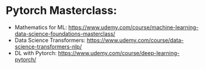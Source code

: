 # Pytorch Masterclass:

- Mathematics for ML: https://www.udemy.com/course/machine-learning-data-science-foundations-masterclass/
- Data Science Transformers: https://www.udemy.com/course/data-science-transformers-nlp/
- DL with Pytorch: https://www.udemy.com/course/deep-learning-pytorch/
